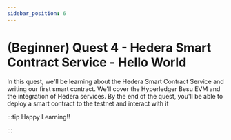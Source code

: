 ```yaml
---
sidebar_position: 6
---
```


# (Beginner) Quest 4 - Hedera Smart Contract Service - Hello World

In this quest, we'll be learning about the Hedera Smart Contract Service and writing our first smart contract. We'll cover the Hyperledger Besu EVM and the integration of Hedera services. By the end of the quest, you'll be able to deploy a smart contract to the testnet and interact with it

:::tip Happy Learning!!

<QuestButton text="Go To Quest" link="https://app.stackup.dev/quest_page/beginner-quest-4---hedera-smart-contract-service---hello-world" />

:::

